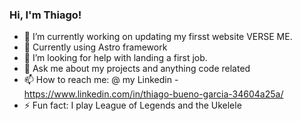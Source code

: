 ### Hi, I'm Thiago!

- 🔭 I’m currently working on updating my firsst website VERSE ME.
- 🌱 Currently using Astro framework
- 🤔 I’m looking for help with landing a first job.
- 💬 Ask me about my projects and anything code related
- 📫 How to reach me: @ my Linkedin - https://www.linkedin.com/in/thiago-bueno-garcia-34604a25a/
- ⚡ Fun fact: I play League of Legends and the Ukelele
